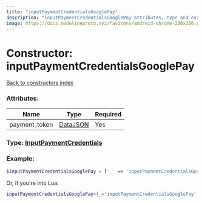 ```yaml
---
title: "inputPaymentCredentialsGooglePay"
description: "inputPaymentCredentialsGooglePay attributes, type and example"
image: https://docs.madelineproto.xyz/favicons/android-chrome-256x256.png
---
```

# Constructor: inputPaymentCredentialsGooglePay  
[Back to constructors index](index.md)



### Attributes:

| Name     |    Type       | Required |
|----------|---------------|----------|
|payment\_token|[DataJSON](../types/DataJSON.md) | Yes|



### Type: [InputPaymentCredentials](../types/InputPaymentCredentials.md)


### Example:

```php
$inputPaymentCredentialsGooglePay = ['_' => 'inputPaymentCredentialsGooglePay', 'payment_token' => DataJSON];
```  


Or, if you're into Lua:

```lua
inputPaymentCredentialsGooglePay={_='inputPaymentCredentialsGooglePay', payment_token=DataJSON}

```


